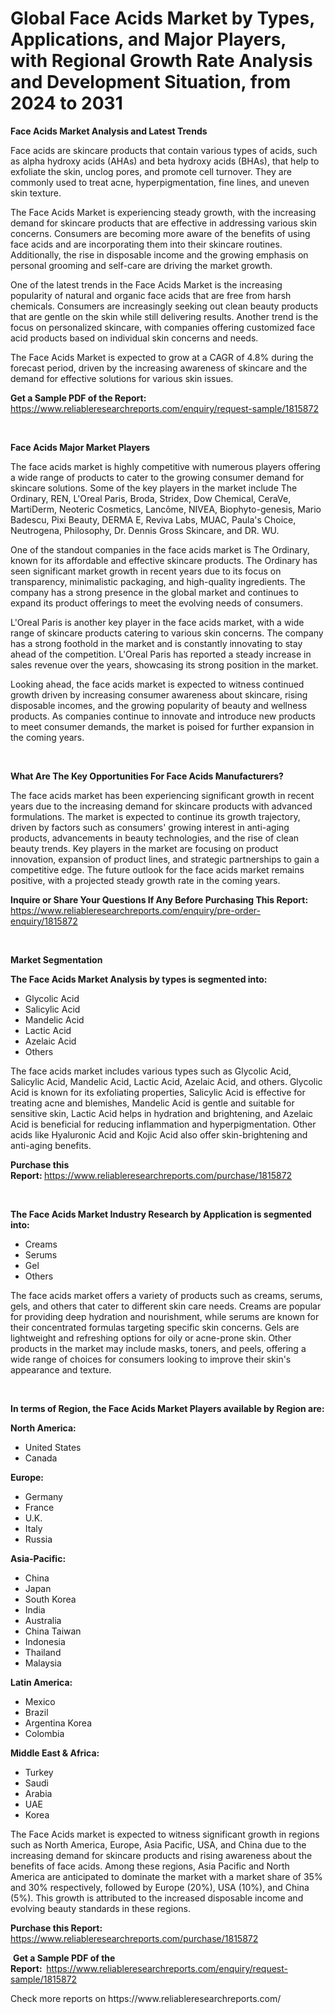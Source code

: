 <p><h1>Global Face Acids Market by Types, Applications, and Major Players, with Regional Growth Rate Analysis and Development Situation, from 2024 to 2031</h1></p><p><strong>Face Acids Market Analysis and Latest Trends</strong></p>
<p><p>Face acids are skincare products that contain various types of acids, such as alpha hydroxy acids (AHAs) and beta hydroxy acids (BHAs), that help to exfoliate the skin, unclog pores, and promote cell turnover. They are commonly used to treat acne, hyperpigmentation, fine lines, and uneven skin texture.</p><p>The Face Acids Market is experiencing steady growth, with the increasing demand for skincare products that are effective in addressing various skin concerns. Consumers are becoming more aware of the benefits of using face acids and are incorporating them into their skincare routines. Additionally, the rise in disposable income and the growing emphasis on personal grooming and self-care are driving the market growth.</p><p>One of the latest trends in the Face Acids Market is the increasing popularity of natural and organic face acids that are free from harsh chemicals. Consumers are increasingly seeking out clean beauty products that are gentle on the skin while still delivering results. Another trend is the focus on personalized skincare, with companies offering customized face acid products based on individual skin concerns and needs.</p><p>The Face Acids Market is expected to grow at a CAGR of 4.8% during the forecast period, driven by the increasing awareness of skincare and the demand for effective solutions for various skin issues.</p></p>
<p><strong>Get a Sample PDF of the Report:&nbsp;</strong> <a href="https://www.reliableresearchreports.com/enquiry/request-sample/1815872">https://www.reliableresearchreports.com/enquiry/request-sample/1815872</a></p>
<p>&nbsp;</p>
<p><strong>Face Acids Major Market Players</strong></p>
<p><p>The face acids market is highly competitive with numerous players offering a wide range of products to cater to the growing consumer demand for skincare solutions. Some of the key players in the market include The Ordinary, REN, L'Oreal Paris, Broda, Stridex, Dow Chemical, CeraVe, MartiDerm, Neoteric Cosmetics, Lancôme, NIVEA, Biophyto-genesis, Mario Badescu, Pixi Beauty, DERMA E, Reviva Labs, MUAC, Paula's Choice, Neutrogena, Philosophy, Dr. Dennis Gross Skincare, and DR. WU.</p><p>One of the standout companies in the face acids market is The Ordinary, known for its affordable and effective skincare products. The Ordinary has seen significant market growth in recent years due to its focus on transparency, minimalistic packaging, and high-quality ingredients. The company has a strong presence in the global market and continues to expand its product offerings to meet the evolving needs of consumers.</p><p>L'Oreal Paris is another key player in the face acids market, with a wide range of skincare products catering to various skin concerns. The company has a strong foothold in the market and is constantly innovating to stay ahead of the competition. L'Oreal Paris has reported a steady increase in sales revenue over the years, showcasing its strong position in the market.</p><p>Looking ahead, the face acids market is expected to witness continued growth driven by increasing consumer awareness about skincare, rising disposable incomes, and the growing popularity of beauty and wellness products. As companies continue to innovate and introduce new products to meet consumer demands, the market is poised for further expansion in the coming years.</p></p>
<p>&nbsp;</p>
<p><strong>What Are The Key Opportunities For Face Acids Manufacturers?</strong></p>
<p><p>The face acids market has been experiencing significant growth in recent years due to the increasing demand for skincare products with advanced formulations. The market is expected to continue its growth trajectory, driven by factors such as consumers' growing interest in anti-aging products, advancements in beauty technologies, and the rise of clean beauty trends. Key players in the market are focusing on product innovation, expansion of product lines, and strategic partnerships to gain a competitive edge. The future outlook for the face acids market remains positive, with a projected steady growth rate in the coming years.</p></p>
<p><strong>Inquire or Share Your Questions If Any Before Purchasing This Report:</strong> <a href="https://www.reliableresearchreports.com/enquiry/pre-order-enquiry/1815872">https://www.reliableresearchreports.com/enquiry/pre-order-enquiry/1815872</a></p>
<p>&nbsp;</p>
<p><strong>Market Segmentation</strong></p>
<p><strong>The Face Acids Market Analysis by types is segmented into:</strong></p>
<p><ul><li>Glycolic Acid</li><li>Salicylic Acid</li><li>Mandelic Acid</li><li>Lactic Acid</li><li>Azelaic Acid</li><li>Others</li></ul></p>
<p><p>The face acids market includes various types such as Glycolic Acid, Salicylic Acid, Mandelic Acid, Lactic Acid, Azelaic Acid, and others. Glycolic Acid is known for its exfoliating properties, Salicylic Acid is effective for treating acne and blemishes, Mandelic Acid is gentle and suitable for sensitive skin, Lactic Acid helps in hydration and brightening, and Azelaic Acid is beneficial for reducing inflammation and hyperpigmentation. Other acids like Hyaluronic Acid and Kojic Acid also offer skin-brightening and anti-aging benefits.</p></p>
<p><strong>Purchase this Report:&nbsp;</strong><a href="https://www.reliableresearchreports.com/purchase/1815872">https://www.reliableresearchreports.com/purchase/1815872</a></p>
<p>&nbsp;</p>
<p><strong>The Face Acids Market Industry Research by Application is segmented into:</strong></p>
<p><ul><li>Creams</li><li>Serums</li><li>Gel</li><li>Others</li></ul></p>
<p><p>The face acids market offers a variety of products such as creams, serums, gels, and others that cater to different skin care needs. Creams are popular for providing deep hydration and nourishment, while serums are known for their concentrated formulas targeting specific skin concerns. Gels are lightweight and refreshing options for oily or acne-prone skin. Other products in the market may include masks, toners, and peels, offering a wide range of choices for consumers looking to improve their skin's appearance and texture.</p></p>
<p>&nbsp;</p>
<p><strong>In terms of Region, the Face Acids Market Players available by Region are:</strong></p>
<p>
    <p> <strong> North America: </strong>
        <ul>
            <li>United States</li>
            <li>Canada</li>
        </ul>
        </p> 
    <p> <strong> Europe: </strong>
        <ul>
            <li>Germany</li>
            <li>France</li>
            <li>U.K.</li>
            <li>Italy</li>
            <li>Russia</li>
        </ul>
        </p> 
    <p> <strong> Asia-Pacific: </strong>
        <ul>
            <li>China</li>
            <li>Japan</li>
            <li>South Korea</li>
            <li>India</li>
            <li>Australia</li>
            <li>China Taiwan</li>
            <li>Indonesia</li>
            <li>Thailand</li>
            <li>Malaysia</li>
        </ul>
        </p> 
    <p> <strong> Latin America: </strong>
        <ul>
            <li>Mexico</li>
            <li>Brazil</li>
            <li>Argentina Korea</li>
            <li>Colombia</li>
        </ul>
        </p> 
    <p> <strong> Middle East & Africa: </strong>
        <ul>
            <li>Turkey</li>
            <li>Saudi</li>
            <li>Arabia</li>
            <li>UAE</li>
            <li>Korea</li>
        </ul>
    </p>
    </p>
<p><p>The Face Acids market is expected to witness significant growth in regions such as North America, Europe, Asia Pacific, USA, and China due to the increasing demand for skincare products and rising awareness about the benefits of face acids. Among these regions, Asia Pacific and North America are anticipated to dominate the market with a market share of 35% and 30% respectively, followed by Europe (20%), USA (10%), and China (5%). This growth is attributed to the increased disposable income and evolving beauty standards in these regions.</p></p>
<p><strong>Purchase this Report: </strong><a href="https://www.reliableresearchreports.com/purchase/1815872">https://www.reliableresearchreports.com/purchase/1815872</a></p>
<p>&nbsp;<strong>Get a Sample PDF of the Report:&nbsp;&nbsp;</strong><a href="https://www.reliableresearchreports.com/enquiry/request-sample/1815872">https://www.reliableresearchreports.com/enquiry/request-sample/1815872</a></p>
<p><strong></strong></p>
<p>Check more reports on https://www.reliableresearchreports.com/</p>